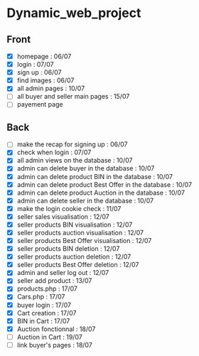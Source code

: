 # Dynamic_web_project

## Front

- [X] homepage : 06/07
- [X] login : 07/07
- [X] sign up : 06/07
- [X] find images : 06/07
- [X] all admin pages : 10/07
- [ ] all buyer and seller main pages : 15/07
- [ ] payement page

## Back

- [ ] make the recap for signing up : 06/07
- [X] check when login : 07/07
- [X] all admin views on the database : 10/07
- [X] admin can delete buyer in the database : 10/07
- [X] admin can delete product BIN in the database : 10/07
- [X] admin can delete product Best Offer in the database : 10/07
- [X] admin can delete product Auction in the database : 10/07
- [X] admin can delete seller in the database : 10/07
- [X] make the login cookie check : 11/07
- [X] seller sales visualisation : 12/07
- [X] seller products BIN visualisation : 12/07
- [X] seller products auction visualisation : 12/07
- [X] seller products Best Offer visualisation : 12/07
- [X] seller products BIN deletion : 12/07
- [X] seller products auction deletion : 12/07
- [X] seller products Best Offer deletion : 12/07
- [X] admin and seller log out : 12/07
- [X] seller add product : 13/07
- [X] products.php : 17/07
- [X] Cars.php : 17/07
- [X] buyer login : 17/07
- [X] Cart creation : 17/07
- [X] BIN in Cart : 17/07
- [X] Auction fonctionnal : 18/07
- [ ] Auction in Cart : 19/07
- [ ] link buyer's pages : 18/07
